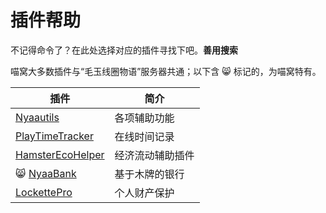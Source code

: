 # 插件帮助

不记得命令了？在此处选择对应的插件寻找下吧。**善用搜索**

喵窝大多数插件与“毛玉线圈物语”服务器共通；以下含 :smile_cat: 标记的，为喵窝特有。

|插件|简介|
|--|--|
|[Nyaautils](space/plugins/nyaautils.md)|各项辅助功能|
|[PlayTimeTracker](space/plugins/playtimetracker.md)|在线时间记录|
|[HamsterEcoHelper](space/plugins/hamsterecohelper.md)|经济流动辅助插件|
|:smile_cat: [NyaaBank](space/plugins/nyaabank-instructions)|基于木牌的银行|
|[LockettePro](space/plugins/lockettepro)|个人财产保护|